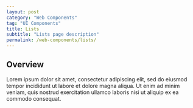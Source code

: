 ```yaml
---
layout: post
category: "Web Components"
tag: "UI Components"
title: Lists
subtitle: "Lists page description"
permalink: /web-components/lists/
---
```


## Overview

Lorem ipsum dolor sit amet, consectetur adipiscing elit, sed do eiusmod tempor incididunt ut labore et dolore magna aliqua. Ut enim ad minim veniam, quis nostrud exercitation ullamco laboris nisi ut aliquip ex ea commodo consequat.